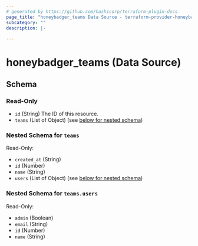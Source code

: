```yaml
---
# generated by https://github.com/hashicorp/terraform-plugin-docs
page_title: "honeybadger_teams Data Source - terraform-provider-honeybadger"
subcategory: ""
description: |-
  
---
```


# honeybadger_teams (Data Source)





<!-- schema generated by tfplugindocs -->
## Schema

### Read-Only

- `id` (String) The ID of this resource.
- `teams` (List of Object) (see [below for nested schema](#nestedatt--teams))

<a id="nestedatt--teams"></a>
### Nested Schema for `teams`

Read-Only:

- `created_at` (String)
- `id` (Number)
- `name` (String)
- `users` (List of Object) (see [below for nested schema](#nestedobjatt--teams--users))

<a id="nestedobjatt--teams--users"></a>
### Nested Schema for `teams.users`

Read-Only:

- `admin` (Boolean)
- `email` (String)
- `id` (Number)
- `name` (String)


